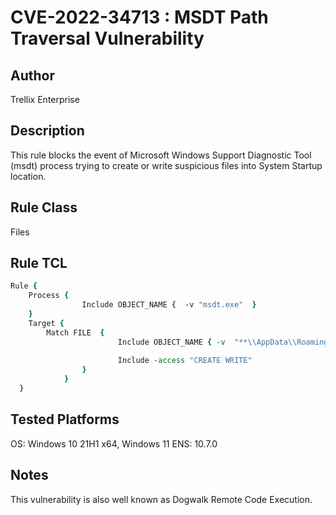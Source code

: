 # CVE-2022-34713 : MSDT Path Traversal Vulnerability

## Author
Trellix Enterprise

## Description
This rule blocks the event of Microsoft Windows Support Diagnostic Tool (msdt) process trying to create or write suspicious files into System Startup location.

## Rule Class 
Files

## Rule TCL
```tcl
Rule {
	Process { 
				Include OBJECT_NAME {  -v "msdt.exe"  }
    }
	Target { 
		Match FILE  { 
						Include OBJECT_NAME { -v  "**\\AppData\\Roaming\\Microsoft\\Windows\\Start Menu\\Programs\\Startup\\*.*"  }
		 
						Include -access "CREATE WRITE"
                }
            }
  }
```

## Tested Platforms
OS: Windows 10 21H1 x64, Windows 11
ENS: 10.7.0

## Notes
This vulnerability is also well known as Dogwalk Remote Code Execution.
